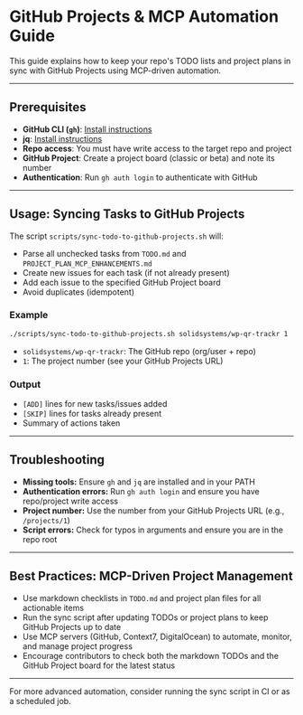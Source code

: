 # GitHub Projects & MCP Automation Guide

This guide explains how to keep your repo's TODO lists and project plans in sync with GitHub Projects using MCP-driven automation.

---

## Prerequisites
- **GitHub CLI (`gh`)**: [Install instructions](https://cli.github.com/)
- **jq**: [Install instructions](https://stedolan.github.io/jq/download/)
- **Repo access**: You must have write access to the target repo and project
- **GitHub Project**: Create a project board (classic or beta) and note its number
- **Authentication**: Run `gh auth login` to authenticate with GitHub

---

## Usage: Syncing Tasks to GitHub Projects

The script `scripts/sync-todo-to-github-projects.sh` will:
- Parse all unchecked tasks from `TODO.md` and `PROJECT_PLAN_MCP_ENHANCEMENTS.md`
- Create new issues for each task (if not already present)
- Add each issue to the specified GitHub Project board
- Avoid duplicates (idempotent)

### Example
```sh
./scripts/sync-todo-to-github-projects.sh solidsystems/wp-qr-trackr 1
```
- `solidsystems/wp-qr-trackr`: The GitHub repo (org/user + repo)
- `1`: The project number (see your GitHub Projects URL)

### Output
- `[ADD]` lines for new tasks/issues added
- `[SKIP]` lines for tasks already present
- Summary of actions taken

---

## Troubleshooting
- **Missing tools:** Ensure `gh` and `jq` are installed and in your PATH
- **Authentication errors:** Run `gh auth login` and ensure you have repo/project write access
- **Project number:** Use the number from your GitHub Projects URL (e.g., `/projects/1`)
- **Script errors:** Check for typos in arguments and ensure you are in the repo root

---

## Best Practices: MCP-Driven Project Management
- Use markdown checklists in `TODO.md` and project plan files for all actionable items
- Run the sync script after updating TODOs or project plans to keep GitHub Projects up to date
- Use MCP servers (GitHub, Context7, DigitalOcean) to automate, monitor, and manage project progress
- Encourage contributors to check both the markdown TODOs and the GitHub Project board for the latest status

---

For more advanced automation, consider running the sync script in CI or as a scheduled job. 
